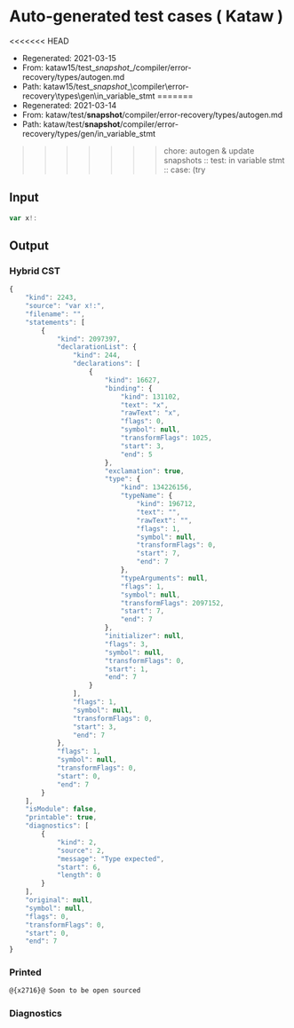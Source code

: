 # Auto-generated test cases ( Kataw )
<<<<<<< HEAD
- Regenerated: 2021-03-15
- From: kataw15/test\__snapshot__/compiler/error-recovery/types/autogen.md
- Path: kataw15/test\__snapshot__\compiler\error-recovery\types\gen\in_variable_stmt
=======
- Regenerated: 2021-03-14
- From: kataw/test/__snapshot__/compiler/error-recovery/types/autogen.md
- Path: kataw/test/__snapshot__/compiler/error-recovery/types/gen/in_variable_stmt
>>>>>>> chore: autogen & update snapshots
> :: test: in variable stmt
> :: case: (try
## Input

`````js
var x!:
`````

## Output

### Hybrid CST

```javascript
{
    "kind": 2243,
    "source": "var x!:",
    "filename": "",
    "statements": [
        {
            "kind": 2097397,
            "declarationList": {
                "kind": 244,
                "declarations": [
                    {
                        "kind": 16627,
                        "binding": {
                            "kind": 131102,
                            "text": "x",
                            "rawText": "x",
                            "flags": 0,
                            "symbol": null,
                            "transformFlags": 1025,
                            "start": 3,
                            "end": 5
                        },
                        "exclamation": true,
                        "type": {
                            "kind": 134226156,
                            "typeName": {
                                "kind": 196712,
                                "text": "",
                                "rawText": "",
                                "flags": 1,
                                "symbol": null,
                                "transformFlags": 0,
                                "start": 7,
                                "end": 7
                            },
                            "typeArguments": null,
                            "flags": 1,
                            "symbol": null,
                            "transformFlags": 2097152,
                            "start": 7,
                            "end": 7
                        },
                        "initializer": null,
                        "flags": 3,
                        "symbol": null,
                        "transformFlags": 0,
                        "start": 1,
                        "end": 7
                    }
                ],
                "flags": 1,
                "symbol": null,
                "transformFlags": 0,
                "start": 3,
                "end": 7
            },
            "flags": 1,
            "symbol": null,
            "transformFlags": 0,
            "start": 0,
            "end": 7
        }
    ],
    "isModule": false,
    "printable": true,
    "diagnostics": [
        {
            "kind": 2,
            "source": 2,
            "message": "Type expected",
            "start": 6,
            "length": 0
        }
    ],
    "original": null,
    "symbol": null,
    "flags": 0,
    "transformFlags": 0,
    "start": 0,
    "end": 7
}
```

### Printed

```javascript
@{x2716}@ Soon to be open sourced
```

### Diagnostics

```javascript

```

